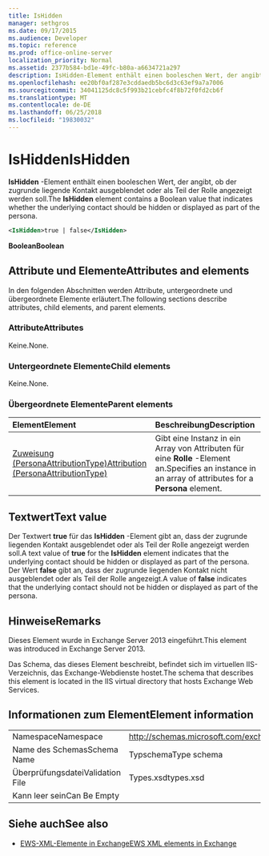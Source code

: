 ```yaml
---
title: IsHidden
manager: sethgros
ms.date: 09/17/2015
ms.audience: Developer
ms.topic: reference
ms.prod: office-online-server
localization_priority: Normal
ms.assetid: 2377b584-bd1e-49fc-b80a-a6634721a297
description: IsHidden-Element enthält einen booleschen Wert, der angibt, ob der zugrunde liegende Kontakt ausgeblendet oder als Teil der Rolle angezeigt werden soll.
ms.openlocfilehash: ee20bf0af287e3cddaedb5bc6d3c63ef9a7a7006
ms.sourcegitcommit: 34041125dc8c5f993b21cebfc4f8b72f0fd2cb6f
ms.translationtype: MT
ms.contentlocale: de-DE
ms.lasthandoff: 06/25/2018
ms.locfileid: "19830032"
---
```

# <a name="ishidden"></a><span data-ttu-id="d23f7-103">IsHidden</span><span class="sxs-lookup"><span data-stu-id="d23f7-103">IsHidden</span></span>

<span data-ttu-id="d23f7-104">**IsHidden** -Element enthält einen booleschen Wert, der angibt, ob der zugrunde liegende Kontakt ausgeblendet oder als Teil der Rolle angezeigt werden soll.</span><span class="sxs-lookup"><span data-stu-id="d23f7-104">The **IsHidden** element contains a Boolean value that indicates whether the underlying contact should be hidden or displayed as part of the persona.</span></span> 
  
```XML
<IsHidden>true | false</IsHidden>
```

 <span data-ttu-id="d23f7-105">**Boolean**</span><span class="sxs-lookup"><span data-stu-id="d23f7-105">**Boolean**</span></span>
## <a name="attributes-and-elements"></a><span data-ttu-id="d23f7-106">Attribute und Elemente</span><span class="sxs-lookup"><span data-stu-id="d23f7-106">Attributes and elements</span></span>

<span data-ttu-id="d23f7-107">In den folgenden Abschnitten werden Attribute, untergeordnete und übergeordnete Elemente erläutert.</span><span class="sxs-lookup"><span data-stu-id="d23f7-107">The following sections describe attributes, child elements, and parent elements.</span></span>
  
### <a name="attributes"></a><span data-ttu-id="d23f7-108">Attribute</span><span class="sxs-lookup"><span data-stu-id="d23f7-108">Attributes</span></span>

<span data-ttu-id="d23f7-109">Keine.</span><span class="sxs-lookup"><span data-stu-id="d23f7-109">None.</span></span>
  
### <a name="child-elements"></a><span data-ttu-id="d23f7-110">Untergeordnete Elemente</span><span class="sxs-lookup"><span data-stu-id="d23f7-110">Child elements</span></span>

<span data-ttu-id="d23f7-111">Keine.</span><span class="sxs-lookup"><span data-stu-id="d23f7-111">None.</span></span>
  
### <a name="parent-elements"></a><span data-ttu-id="d23f7-112">Übergeordnete Elemente</span><span class="sxs-lookup"><span data-stu-id="d23f7-112">Parent elements</span></span>

|<span data-ttu-id="d23f7-113">**Element**</span><span class="sxs-lookup"><span data-stu-id="d23f7-113">**Element**</span></span>|<span data-ttu-id="d23f7-114">**Beschreibung**</span><span class="sxs-lookup"><span data-stu-id="d23f7-114">**Description**</span></span>|
|:-----|:-----|
|[<span data-ttu-id="d23f7-115">Zuweisung (PersonaAttributionType)</span><span class="sxs-lookup"><span data-stu-id="d23f7-115">Attribution (PersonaAttributionType)</span></span>](attribution-personaattributiontype.md) <br/> |<span data-ttu-id="d23f7-116">Gibt eine Instanz in ein Array von Attributen für eine **Rolle** -Element an.</span><span class="sxs-lookup"><span data-stu-id="d23f7-116">Specifies an instance in an array of attributes for a **Persona** element.</span></span>  <br/> |
   
## <a name="text-value"></a><span data-ttu-id="d23f7-117">Textwert</span><span class="sxs-lookup"><span data-stu-id="d23f7-117">Text value</span></span>

<span data-ttu-id="d23f7-118">Der Textwert **true** für das **IsHidden** -Element gibt an, dass der zugrunde liegenden Kontakt ausgeblendet oder als Teil der Rolle angezeigt werden soll.</span><span class="sxs-lookup"><span data-stu-id="d23f7-118">A text value of **true** for the **IsHidden** element indicates that the underlying contact should be hidden or displayed as part of the persona.</span></span> <span data-ttu-id="d23f7-119">Der Wert **false** gibt an, dass der zugrunde liegenden Kontakt nicht ausgeblendet oder als Teil der Rolle angezeigt.</span><span class="sxs-lookup"><span data-stu-id="d23f7-119">A value of **false** indicates that the underlying contact should not be hidden or displayed as part of the persona.</span></span> 
  
## <a name="remarks"></a><span data-ttu-id="d23f7-120">Hinweise</span><span class="sxs-lookup"><span data-stu-id="d23f7-120">Remarks</span></span>

<span data-ttu-id="d23f7-121">Dieses Element wurde in Exchange Server 2013 eingeführt.</span><span class="sxs-lookup"><span data-stu-id="d23f7-121">This element was introduced in Exchange Server 2013.</span></span>
  
<span data-ttu-id="d23f7-122">Das Schema, das dieses Element beschreibt, befindet sich im virtuellen IIS-Verzeichnis, das Exchange-Webdienste hostet.</span><span class="sxs-lookup"><span data-stu-id="d23f7-122">The schema that describes this element is located in the IIS virtual directory that hosts Exchange Web Services.</span></span>
  
## <a name="element-information"></a><span data-ttu-id="d23f7-123">Informationen zum Element</span><span class="sxs-lookup"><span data-stu-id="d23f7-123">Element information</span></span>

|||
|:-----|:-----|
|<span data-ttu-id="d23f7-124">Namespace</span><span class="sxs-lookup"><span data-stu-id="d23f7-124">Namespace</span></span>  <br/> |http://schemas.microsoft.com/exchange/services/2006/types  <br/> |
|<span data-ttu-id="d23f7-125">Name des Schemas</span><span class="sxs-lookup"><span data-stu-id="d23f7-125">Schema Name</span></span>  <br/> |<span data-ttu-id="d23f7-126">Typschema</span><span class="sxs-lookup"><span data-stu-id="d23f7-126">Type schema</span></span>  <br/> |
|<span data-ttu-id="d23f7-127">Überprüfungsdatei</span><span class="sxs-lookup"><span data-stu-id="d23f7-127">Validation File</span></span>  <br/> |<span data-ttu-id="d23f7-128">Types.xsd</span><span class="sxs-lookup"><span data-stu-id="d23f7-128">types.xsd</span></span>  <br/> |
|<span data-ttu-id="d23f7-129">Kann leer sein</span><span class="sxs-lookup"><span data-stu-id="d23f7-129">Can Be Empty</span></span>  <br/> ||
   
## <a name="see-also"></a><span data-ttu-id="d23f7-130">Siehe auch</span><span class="sxs-lookup"><span data-stu-id="d23f7-130">See also</span></span>



- [<span data-ttu-id="d23f7-131">EWS-XML-Elemente in Exchange</span><span class="sxs-lookup"><span data-stu-id="d23f7-131">EWS XML elements in Exchange</span></span>](ews-xml-elements-in-exchange.md)

